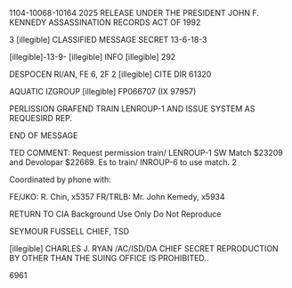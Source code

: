 1104-10068-10164
2025 RELEASE UNDER THE PRESIDENT JOHN F. KENNEDY ASSASSINATION RECORDS ACT OF 1992

3
[illegible]
CLASSIFIED MESSAGE
SECRET
13-6-18-3

[illegible]-13-9-
[illegible]
INFO
[illegible]
292

DESPOCEN
RI/AN, FE 6, 2F 2
[illegible]
CITE DIR
61320

AQUATIC IZGROUP
[illegible]
FP066707 (IX 97957)

PERLISSION GRAFEND TRAIN LENROUP-1 AND ISSUE SYSTEM AS REQUESIRD REP.

END OF MESSAGE

TED COMMENT: Request permission train/ LENROUP-1 SW Match $23209 and
Devolopar $22669. Es to train/ INROUP-6 to use match.
2

Coordinated by phone with:

FE/JKO: R. Chin, x5357
FR/TRLB: Mr. John Kemedy, x5934

RETURN TO CIA
Background Use Only
Do Not Reproduce

SEYMOUR FUSSELL
CHIEF, TSD

[illegible]
CHARLES J. RYAN
/AC/ISD/DA
CHIEF
SECRET
REPRODUCTION BY OTHER THAN THE SUING OFFICE IS PROHIBITED..

6961

